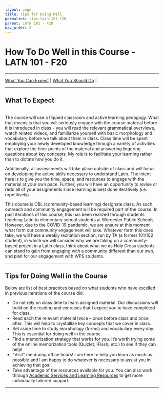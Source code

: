 ```yaml
---
layout: page
title: Tips for Doing Well
permalink: tips-latn-101-f20
parent: LATN 101 - F20
nav_order: 2
---
```


# How To Do Well in this Course - LATN 101 - F20

***

[What You Can Expect](#what-you-can-expect) \| [What You Should Do](#what-you-should-do) \|

***

## What To Expect
&nbsp;  
The course will use a flipped classroom and active learning pedagogy. What that means is that you will seriously engage with the course material before it is introduced in class - you will read the relevant grammatical overviews, watch related videos, and familiarize yourself with basic morphology and vocabulary before we talk about them in class. Class time will be spent employing your newly developed knowledge through a variety of activities that explore the finer points of the material and answering lingering questions about key concepts. My role is to facilitate your learning rather than to dictate how you do it.

Additionally, all assessments will take place outside of class and will focus on developing the active skills necessary to understand Latin. The intent here is to give you the time, space, and resources to engage with the material at your own pace. Further, you will have an opportunity to revise or redo all of your assignments since learning is best done iteratively (i.e. repetitively).

This course is CBL (community-based learning) designate class. As such, outreach and community engagement will be required part of the course. In past iterations of this course, this has been realized through students teaching Latin to elementary school students at Worcester Public Schools. However, due to the COVID-19 pandemic, we are unsure at this moment what form our community engagement will take. Whatever form this does take, we will have a weekly recitation section, run by TA (a former 101/102 student), in which we will consider why we are taking on a community-based project in a Latin class, think about what we as Holy Cross students can stand to gain from engaging with a community different than our own, and plan for our engagement with WPS students.


***

## Tips for Doing Well in the Course

Below are list of best practices based on what students who have excelled in previous iterations of the course did:

- Do not rely on class time to learn assigned material. Our discussions will build on the reading and exercises that I expect you to have completed for class.
- Read each the relevant material twice – once before class and once after. This will help to crystallize key concepts that we cover in class.
- Set aside time to study morphology (forms) and vocabulary every day. This is essential for doing well in the course.
- Find a memorization strategy that works for you. It’s worth trying some of the online memorization tools (Quizlet, IFlash, etc.) to see if they can help!
- "Visit" me during office hours! I am here to help you learn as much as possible and I am happy to do whatever is necessary to assist you in achieving that goal.
- Take advantage of the resources available for you. You can also work through [Academic Services and Learning Resources](https://www.holycross.edu/support-and-resources/academic-services-and-learning-resources) to get more individually tailored support.

***
